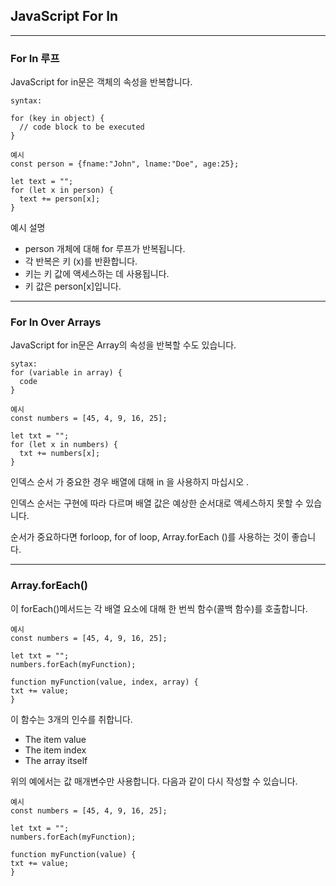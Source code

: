 ## JavaScript For In

---

### For In 루프

JavaScript for in문은 객체의 속성을 반복합니다.

    syntax:

    for (key in object) {
      // code block to be executed
    }

    예시
    const person = {fname:"John", lname:"Doe", age:25};

    let text = "";
    for (let x in person) {
      text += person[x];
    }

예시 설명

- person 개체에 대해 for 루프가 반복됩니다.
- 각 반복은 키 (x)를 반환합니다.
- 키는 키 값에 액세스하는 데 사용됩니다.
- 키 값은 person[x]입니다.

---

### For In Over Arrays

JavaScript for in문은 Array의 속성을 반복할 수도 있습니다.

    sytax:
    for (variable in array) {
      code
    }

    예시
    const numbers = [45, 4, 9, 16, 25];

    let txt = "";
    for (let x in numbers) {
      txt += numbers[x];
    }

인덱스 순서 가 중요한 경우 배열에 대해 in 을 사용하지 마십시오 .

인덱스 순서는 구현에 따라 다르며 배열 값은 예상한 순서대로 액세스하지 못할 수 있습니다.

순서가 중요하다면 forloop, for of loop, Array.forEach ()를 사용하는 것이 좋습니다.

---

### Array.forEach()

이 forEach()메서드는 각 배열 요소에 대해 한 번씩 함수(콜백 함수)를 호출합니다.

    예시
    const numbers = [45, 4, 9, 16, 25];

    let txt = "";
    numbers.forEach(myFunction);

    function myFunction(value, index, array) {
    txt += value;
    }

이 함수는 3개의 인수를 취합니다.

- The item value
- The item index
- The array itself

위의 예에서는 값 매개변수만 사용합니다. 다음과 같이 다시 작성할 수 있습니다.

    예시
    const numbers = [45, 4, 9, 16, 25];

    let txt = "";
    numbers.forEach(myFunction);

    function myFunction(value) {
    txt += value;
    }
